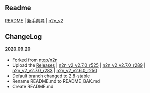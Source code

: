 ## Readme

[README](README_BAK.md) | [新手向导](http://www.lucktu.com/archives/783.html) | [n2n_v2](https://github.com/bttb520/n2n)

## ChangeLog

#### 2020.09.20
* Forked from [ntop/n2n](https://github.com/ntop/n2n)
* Upload the [Releases](https://github.com/bttb520/n2n/releases) | [n2n_v2_v2.7.0_r525](https://github.com/bttb520/n2n/releases/tag/n2n_v2_v2.7.0_r525) | [n2n_v2_v2.7.0_r289](https://github.com/bttb520/n2n/releases/tag/n2n_v2_v2.7.0_r289) | [n2n_v2_v2.7.0_r283](https://github.com/bttb520/n2n/releases/tag/n2n_v2_v2.7.0_r283) | [n2n_v2_v2.6.0_r250](https://github.com/bttb520/n2n/releases/tag/n2n_v2_v2.6.0_r250)
* Default branch changed to 2.8-stable
* Rename README.md to README_BAK.md
* Create README.md
